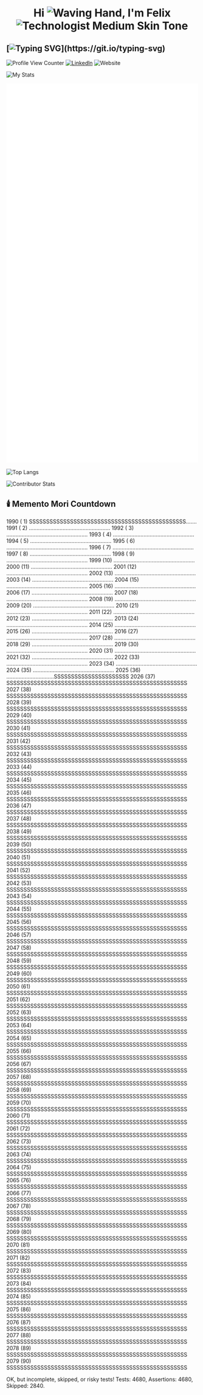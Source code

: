 <h1 align="center">Hi <img src="https://raw.githubusercontent.com/Tarikul-Islam-Anik/Animated-Fluent-Emojis/master/Emojis/Hand%20gestures/Waving%20Hand.png" alt="Waving Hand" width="45" height="45" />, I'm Felix <img src="https://raw.githubusercontent.com/Tarikul-Islam-Anik/Animated-Fluent-Emojis/master/Emojis/People%20with%20professions/Technologist%20Medium%20Skin%20Tone.png" alt="Technologist Medium Skin Tone" width="45" height="45" /></h1>

## [![Typing SVG](https://readme-typing-svg.demolab.com?font=Fira+Code&duration=3000&pause=300&repeat=false&center=true&vCenter=true&multiline=true&width=1000&height=150&lines=Software+Engineering+Manager+and;Tech+Leader+in+SaaS+Solutions;Building+Teams+that+Drive+Business+Impact.)](https://git.io/typing-svg)

![Profile View Counter](https://komarev.com/ghpvc/?username=guifelix)
[![Linkedln](https://img.shields.io/badge/LinkedIn-0077B5?style=flat-square&logo=linkedin&logoColor=white)](https://www.linkedin.com/in/guilhermefelixmaciel/)
![Website](https://img.shields.io/badge/My%20Website-1ca0f1?style=flat-square&link=https%3A%2F%2Fguilhermefelixmaciel.netlify.app%2F)



![My Stats](https://github-profile-trophy.vercel.app/?username=guifelix&theme=light)

![My Trophies](./assets/svg/achievements.svg)

![Top Langs](https://github-readme-stats.vercel.app/api/top-langs/?username=guifelix&layout=compact)

![Contributor Stats](https://github-contributor-stats.vercel.app/api?username=guifelix&hide=B&combine_all_yearly_contributions=true&hide_contributor_rank=false&limit=5)

## 🕯️ Memento Mori Countdown

<!-- MM_START -->
1990 ( 1)  SSSSSSSSSSSSSSSSSSSSSSSSSSSSSSSSSSSSSSSSSSSSSS.......
1991 ( 2)  .....................................................
1992 ( 3)  .....................................................
1993 ( 4)  .....................................................
1994 ( 5)  .....................................................
1995 ( 6)  .....................................................
1996 ( 7)  .....................................................
1997 ( 8)  .....................................................
1998 ( 9)  .....................................................
1999 (10)  .....................................................
2000 (11)  .....................................................
2001 (12)  .....................................................
2002 (13)  .....................................................
2003 (14)  .....................................................
2004 (15)  .....................................................
2005 (16)  .....................................................
2006 (17)  .....................................................
2007 (18)  .....................................................
2008 (19)  .....................................................
2009 (20)  .....................................................
2010 (21)  .....................................................
2011 (22)  .....................................................
2012 (23)  .....................................................
2013 (24)  .....................................................
2014 (25)  .....................................................
2015 (26)  .....................................................
2016 (27)  .....................................................
2017 (28)  .....................................................
2018 (29)  .....................................................
2019 (30)  .....................................................
2020 (31)  .....................................................
2021 (32)  .....................................................
2022 (33)  .....................................................
2023 (34)  .....................................................
2024 (35)  .....................................................
2025 (36)  ...............................SSSSSSSSSSSSSSSSSSSSSS
2026 (37)  SSSSSSSSSSSSSSSSSSSSSSSSSSSSSSSSSSSSSSSSSSSSSSSSSSSSS
2027 (38)  SSSSSSSSSSSSSSSSSSSSSSSSSSSSSSSSSSSSSSSSSSSSSSSSSSSSS
2028 (39)  SSSSSSSSSSSSSSSSSSSSSSSSSSSSSSSSSSSSSSSSSSSSSSSSSSSSS
2029 (40)  SSSSSSSSSSSSSSSSSSSSSSSSSSSSSSSSSSSSSSSSSSSSSSSSSSSSS
2030 (41)  SSSSSSSSSSSSSSSSSSSSSSSSSSSSSSSSSSSSSSSSSSSSSSSSSSSSS
2031 (42)  SSSSSSSSSSSSSSSSSSSSSSSSSSSSSSSSSSSSSSSSSSSSSSSSSSSSS
2032 (43)  SSSSSSSSSSSSSSSSSSSSSSSSSSSSSSSSSSSSSSSSSSSSSSSSSSSSS
2033 (44)  SSSSSSSSSSSSSSSSSSSSSSSSSSSSSSSSSSSSSSSSSSSSSSSSSSSSS
2034 (45)  SSSSSSSSSSSSSSSSSSSSSSSSSSSSSSSSSSSSSSSSSSSSSSSSSSSSS
2035 (46)  SSSSSSSSSSSSSSSSSSSSSSSSSSSSSSSSSSSSSSSSSSSSSSSSSSSSS
2036 (47)  SSSSSSSSSSSSSSSSSSSSSSSSSSSSSSSSSSSSSSSSSSSSSSSSSSSSS
2037 (48)  SSSSSSSSSSSSSSSSSSSSSSSSSSSSSSSSSSSSSSSSSSSSSSSSSSSSS
2038 (49)  SSSSSSSSSSSSSSSSSSSSSSSSSSSSSSSSSSSSSSSSSSSSSSSSSSSSS
2039 (50)  SSSSSSSSSSSSSSSSSSSSSSSSSSSSSSSSSSSSSSSSSSSSSSSSSSSSS
2040 (51)  SSSSSSSSSSSSSSSSSSSSSSSSSSSSSSSSSSSSSSSSSSSSSSSSSSSSS
2041 (52)  SSSSSSSSSSSSSSSSSSSSSSSSSSSSSSSSSSSSSSSSSSSSSSSSSSSSS
2042 (53)  SSSSSSSSSSSSSSSSSSSSSSSSSSSSSSSSSSSSSSSSSSSSSSSSSSSSS
2043 (54)  SSSSSSSSSSSSSSSSSSSSSSSSSSSSSSSSSSSSSSSSSSSSSSSSSSSSS
2044 (55)  SSSSSSSSSSSSSSSSSSSSSSSSSSSSSSSSSSSSSSSSSSSSSSSSSSSSS
2045 (56)  SSSSSSSSSSSSSSSSSSSSSSSSSSSSSSSSSSSSSSSSSSSSSSSSSSSSS
2046 (57)  SSSSSSSSSSSSSSSSSSSSSSSSSSSSSSSSSSSSSSSSSSSSSSSSSSSSS
2047 (58)  SSSSSSSSSSSSSSSSSSSSSSSSSSSSSSSSSSSSSSSSSSSSSSSSSSSSS
2048 (59)  SSSSSSSSSSSSSSSSSSSSSSSSSSSSSSSSSSSSSSSSSSSSSSSSSSSSS
2049 (60)  SSSSSSSSSSSSSSSSSSSSSSSSSSSSSSSSSSSSSSSSSSSSSSSSSSSSS
2050 (61)  SSSSSSSSSSSSSSSSSSSSSSSSSSSSSSSSSSSSSSSSSSSSSSSSSSSSS
2051 (62)  SSSSSSSSSSSSSSSSSSSSSSSSSSSSSSSSSSSSSSSSSSSSSSSSSSSSS
2052 (63)  SSSSSSSSSSSSSSSSSSSSSSSSSSSSSSSSSSSSSSSSSSSSSSSSSSSSS
2053 (64)  SSSSSSSSSSSSSSSSSSSSSSSSSSSSSSSSSSSSSSSSSSSSSSSSSSSSS
2054 (65)  SSSSSSSSSSSSSSSSSSSSSSSSSSSSSSSSSSSSSSSSSSSSSSSSSSSSS
2055 (66)  SSSSSSSSSSSSSSSSSSSSSSSSSSSSSSSSSSSSSSSSSSSSSSSSSSSSS
2056 (67)  SSSSSSSSSSSSSSSSSSSSSSSSSSSSSSSSSSSSSSSSSSSSSSSSSSSSS
2057 (68)  SSSSSSSSSSSSSSSSSSSSSSSSSSSSSSSSSSSSSSSSSSSSSSSSSSSSS
2058 (69)  SSSSSSSSSSSSSSSSSSSSSSSSSSSSSSSSSSSSSSSSSSSSSSSSSSSSS
2059 (70)  SSSSSSSSSSSSSSSSSSSSSSSSSSSSSSSSSSSSSSSSSSSSSSSSSSSSS
2060 (71)  SSSSSSSSSSSSSSSSSSSSSSSSSSSSSSSSSSSSSSSSSSSSSSSSSSSSS
2061 (72)  SSSSSSSSSSSSSSSSSSSSSSSSSSSSSSSSSSSSSSSSSSSSSSSSSSSSS
2062 (73)  SSSSSSSSSSSSSSSSSSSSSSSSSSSSSSSSSSSSSSSSSSSSSSSSSSSSS
2063 (74)  SSSSSSSSSSSSSSSSSSSSSSSSSSSSSSSSSSSSSSSSSSSSSSSSSSSSS
2064 (75)  SSSSSSSSSSSSSSSSSSSSSSSSSSSSSSSSSSSSSSSSSSSSSSSSSSSSS
2065 (76)  SSSSSSSSSSSSSSSSSSSSSSSSSSSSSSSSSSSSSSSSSSSSSSSSSSSSS
2066 (77)  SSSSSSSSSSSSSSSSSSSSSSSSSSSSSSSSSSSSSSSSSSSSSSSSSSSSS
2067 (78)  SSSSSSSSSSSSSSSSSSSSSSSSSSSSSSSSSSSSSSSSSSSSSSSSSSSSS
2068 (79)  SSSSSSSSSSSSSSSSSSSSSSSSSSSSSSSSSSSSSSSSSSSSSSSSSSSSS
2069 (80)  SSSSSSSSSSSSSSSSSSSSSSSSSSSSSSSSSSSSSSSSSSSSSSSSSSSSS
2070 (81)  SSSSSSSSSSSSSSSSSSSSSSSSSSSSSSSSSSSSSSSSSSSSSSSSSSSSS
2071 (82)  SSSSSSSSSSSSSSSSSSSSSSSSSSSSSSSSSSSSSSSSSSSSSSSSSSSSS
2072 (83)  SSSSSSSSSSSSSSSSSSSSSSSSSSSSSSSSSSSSSSSSSSSSSSSSSSSSS
2073 (84)  SSSSSSSSSSSSSSSSSSSSSSSSSSSSSSSSSSSSSSSSSSSSSSSSSSSSS
2074 (85)  SSSSSSSSSSSSSSSSSSSSSSSSSSSSSSSSSSSSSSSSSSSSSSSSSSSSS
2075 (86)  SSSSSSSSSSSSSSSSSSSSSSSSSSSSSSSSSSSSSSSSSSSSSSSSSSSSS
2076 (87)  SSSSSSSSSSSSSSSSSSSSSSSSSSSSSSSSSSSSSSSSSSSSSSSSSSSSS
2077 (88)  SSSSSSSSSSSSSSSSSSSSSSSSSSSSSSSSSSSSSSSSSSSSSSSSSSSSS
2078 (89)  SSSSSSSSSSSSSSSSSSSSSSSSSSSSSSSSSSSSSSSSSSSSSSSSSSSSS
2079 (90)  SSSSSSSSSSSSSSSSSSSSSSSSSSSSSSSSSSSSSSSSSSSSSSSSSSSSS

OK, but incomplete, skipped, or risky tests!
Tests: 4680, Assertions: 4680, Skipped: 2840.

<!-- MM_END -->
